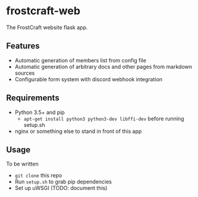 # frostcraft-web

The FrostCraft website flask app.

## Features

- Automatic generation of members list from config file
- Automatic generation of arbitrary docs 
  and other pages from markdown sources
- Configurable form system with discord webhook integration

## Requirements
- Python 3.5+ and pip
  - `apt-get install python3 python3-dev libffi-dev` before running setup.sh
- nginx or something else to stand in front of this app

## Usage

To be written
- `git clone` this repo
- Run `setup.sh` to grab pip dependencies
- Set up uWSGI (TODO: document this)
